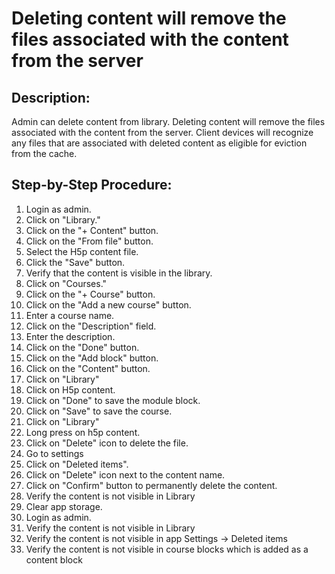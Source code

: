 # Deleting content will remove the files associated with the content from the server

## Description:

Admin can delete content from library. Deleting content will remove the files associated with the content from the server. Client devices will recognize any files that are associated with deleted content as eligible for eviction from the cache.

## Step-by-Step Procedure:

1. Login as admin.
2. Click on "Library."
3. Click on the "+ Content" button.
4. Click on the "From file" button.
5. Select the H5p content file.
6. Click the "Save" button.
7. Verify that the content is visible in the library. 
8. Click on "Courses."
9. Click on the "+ Course" button. 
10. Click on the "Add a new course" button. 
11. Enter a course name. 
12. Click on the "Description" field. 
13. Enter the description. 
14. Click on the "Done" button. 
15. Click on the "Add block" button. 
16. Click on the "Content" button. 
17. Click on "Library"
18. Click on H5p content. 
19. Click on "Done" to save the module block. 
20. Click on "Save" to save the course. 
21. Click on "Library"
22. Long press on h5p content. 
23. Click on "Delete" icon to delete the file. 
24. Go to settings 
25. Click on "Deleted items". 
26. Click on "Delete" icon next to the content name. 
27. Click on "Confirm" button to permanently delete the content. 
28. Verify the content is not visible in Library 
29. Clear app storage. 
30. Login as admin. 
31. Verify the content is not visible in Library 
32. Verify the content is not visible in app Settings -> Deleted items 
33. Verify the content is not visible in course blocks which is added as a content block